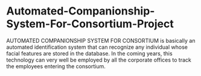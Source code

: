 # Automated-Companionship-System-For-Consortium-Project
AUTOMATED COMPANIONSHIP SYSTEM FOR CONSORTIUM is basically an automated identification system that can recognize any individual whose facial features are stored in the database. In the coming years, this technology can very well be employed by all the corporate offices to track the employees entering the consortium.
